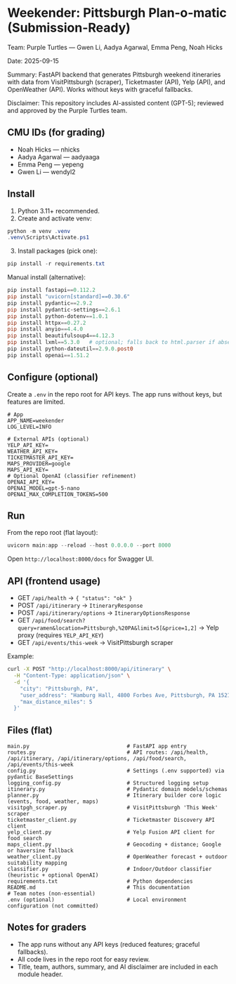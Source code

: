 # Weekender: Pittsburgh Plan‑o‑matic (Submission-Ready)

Team: Purple Turtles — Gwen Li, Aadya Agarwal, Emma Peng, Noah Hicks

Date: 2025-09-15

Summary: FastAPI backend that generates Pittsburgh weekend itineraries with data from VisitPittsburgh (scraper), Ticketmaster (API), Yelp (API), and OpenWeather (API). Works without keys with graceful fallbacks.

Disclaimer: This repository includes AI-assisted content (GPT-5); reviewed and approved by the Purple Turtles team.

## CMU IDs (for grading)

- Noah Hicks — nhicks 
- Aadya Agarwal — aadyaaga
- Emma Peng — yepeng
- Gwen Li — wendyl2

## Install

1) Python 3.11+ recommended.
2) Create and activate venv:
```powershell
python -m venv .venv
.venv\Scripts\Activate.ps1
```
3) Install packages (pick one):
```powershell
pip install -r requirements.txt
```

Manual install (alternative):
```powershell
pip install fastapi==0.112.2
pip install "uvicorn[standard]==0.30.6"
pip install pydantic==2.9.2
pip install pydantic-settings==2.6.1
pip install python-dotenv==1.0.1
pip install httpx==0.27.2
pip install anyio==4.4.0
pip install beautifulsoup4==4.12.3
pip install lxml==5.3.0   # optional; falls back to html.parser if absent
pip install python-dateutil==2.9.0.post0
pip install openai==1.51.2
```

## Configure (optional)

Create a `.env` in the repo root for API keys. The app runs without keys, but features are limited.
```env
# App
APP_NAME=weekender
LOG_LEVEL=INFO

# External APIs (optional)
YELP_API_KEY=
WEATHER_API_KEY=
TICKETMASTER_API_KEY=
MAPS_PROVIDER=google
MAPS_API_KEY=
# Optional OpenAI (classifier refinement)
OPENAI_API_KEY=
OPENAI_MODEL=gpt-5-nano
OPENAI_MAX_COMPLETION_TOKENS=500
```

## Run

From the repo root (flat layout):
```powershell
uvicorn main:app --reload --host 0.0.0.0 --port 8000
```
Open `http://localhost:8000/docs` for Swagger UI.

## API (frontend usage)

- GET `/api/health` → `{ "status": "ok" }`
- POST `/api/itinerary` → `ItineraryResponse`
- POST `/api/itinerary/options` → `ItineraryOptionsResponse`
- GET `/api/food/search?query=ramen&location=Pittsburgh,%20PA&limit=5[&price=1,2]` → Yelp proxy (requires `YELP_API_KEY`)
- GET `/api/events/this-week` → VisitPittsburgh scraper

Example:
```bash
curl -X POST "http://localhost:8000/api/itinerary" \
  -H "Content-Type: application/json" \
  -d '{
    "city": "Pittsburgh, PA",
    "user_address": "Hamburg Hall, 4800 Forbes Ave, Pittsburgh, PA 15213",
    "max_distance_miles": 5
  }'
```

## Files (flat)

```
main.py                               # FastAPI app entry
routes.py                             # API routes: /api/health, /api/itinerary, /api/itinerary/options, /api/food/search, /api/events/this-week
config.py                             # Settings (.env supported) via pydantic BaseSettings
logging_config.py                     # Structured logging setup
itinerary.py                          # Pydantic domain models/schemas
planner.py                            # Itinerary builder core logic (events, food, weather, maps)
visitpgh_scraper.py                   # VisitPittsburgh 'This Week' scraper
ticketmaster_client.py                # Ticketmaster Discovery API client
yelp_client.py                        # Yelp Fusion API client for food search
maps_client.py                        # Geocoding + distance; Google or haversine fallback
weather_client.py                     # OpenWeather forecast + outdoor suitability mapping
classifier.py                         # Indoor/Outdoor classifier (heuristic + optional OpenAI)
requirements.txt                      # Python dependencies
README.md                             # This documentation                          # Team notes (non-essential)
.env (optional)                       # Local environment configuration (not committed)
```

## Notes for graders

- The app runs without any API keys (reduced features; graceful fallbacks).
- All code lives in the repo root for easy review.
- Title, team, authors, summary, and AI disclaimer are included in each module header.



